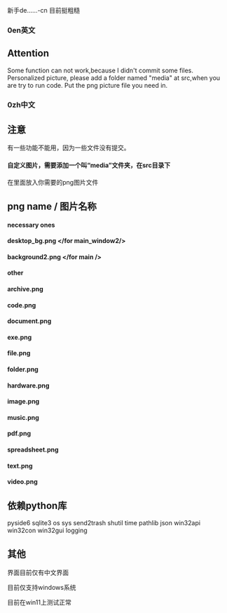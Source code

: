 新手de……-cn 目前挺粗糙
### 0en英文
## Attention
Some function can not work,because I didn't commit some files.
Personalized picture, please add a folder named "media" at src,when you are try to run code.
Put the png picture file you need in.


### 0zh中文
## 注意
有一些功能不能用，因为一些文件没有提交。
#### 自定义图片，需要添加一个叫“media”文件夹，在src目录下
 在里面放入你需要的png图片文件

## png name / 图片名称
#### necessary ones
#### desktop_bg.png </for main_window2/>
#### background2.png </for main />


#### other
#### archive.png
#### code.png
#### document.png
#### exe.png
#### file.png
#### folder.png
#### hardware.png
#### image.png
#### music.png
#### pdf.png
#### spreadsheet.png
#### text.png
#### video.png

## 依赖python库
pyside6
sqlite3
os
sys
send2trash
shutil
time
pathlib
json
win32api
win32con
win32gui
logging

## 其他

界面目前仅有中文界面

目前仅支持windows系统

目前在win11上测试正常

